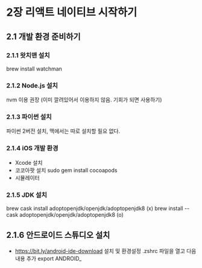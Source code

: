 # 2장 리액트 네이티브 시작하기

## 2.1 개발 환경 준비하기

### 2.1.1 왓치맨 설치
brew install watchman

### 2.1.2 Node.js 설치
nvm 이용 권장 (이미 깔려있어서 이용하지 않음. 기회가 되면 사용하기)

### 2.1.3 파이썬 설치
파이썬 2버전 설치, 맥에서는 따로 설치할 필요 없다.

### 2.1.4 iOS 개발 환경
* Xcode 설치
* 코코아팟 설치
sudo gem install cocoapods
* 시뮬레이터

### 2.1.5 JDK 설치
brew cask install adoptopenjdk/openjdk/adoptopenjdk8 (x)
brew install --cask adoptopenjdk/openjdk/adoptopenjdk8 (o)

## 2.1.6 안드로이드 스튜디오 설치
* https://bit.ly/android-ide-download 설치 및 환경설정
.zshrc 파일을 열고 다음 내용 추가
export ANDROID_